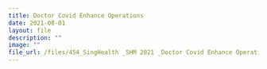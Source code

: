 ```yaml
---
title: Doctor Covid Enhance Operations
date: 2021-08-01
layout: file
description: ""
image: ""
file_url: /files/454_SingHealth _SHM 2021 _Doctor Covid Enhance Operations_COMBINED.pdf
---
```

